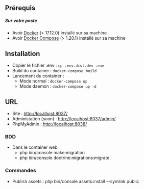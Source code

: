 ## Prérequis

##### Sur votre poste

 - Avoir [Docker](https://docs.docker.com/install/linux/docker-ce/ubuntu/) (> 17.12.0) installé sur sa machine
 - Avoir [Docker Compose](https://docs.docker.com/compose/install/) (> 1.20.1) installé sur sa machine


## Installation
 - Copier le fichier .env : ```cp .env.dist.dev .env```
 - Build du container : ```docker-compose build```
 - Lancement du container :
     * Mode normal : ```docker-compose up```
     * Mode daemon : ```docker-compose up -d```

## URL
 - Site : [http://localhost:8037/](http://localhost:8037/)
 - Administation (soon) : [http://localhost:8037/admin/](http://localhost:8037/admin/)
 - PhpMyAdmin : [http://localhost:8038/](http://localhost:8038/)

### BDD
 - Dans le container web 
    - php bin/console make:migration
    - php bin/console doctrine:migrations:migrate
    
### Commandes
 - Publish assets : php bin/console assets:install --symlink public